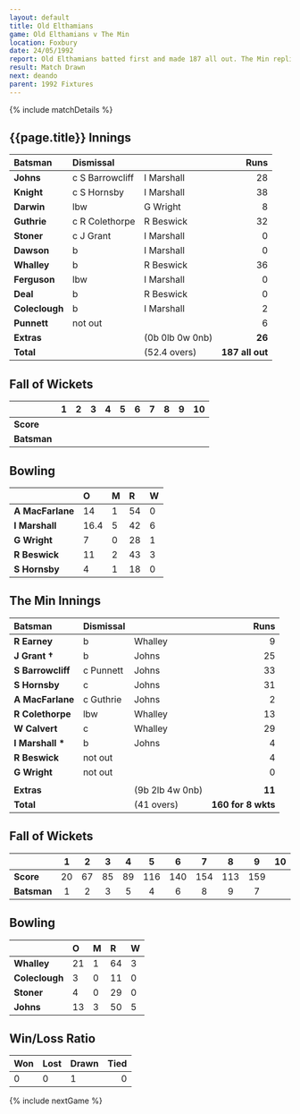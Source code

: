 ```yaml
---
layout: default
title: Old Elthamians
game: Old Elthamians v The Min
location: Foxbury
date: 24/05/1992
report: Old Elthamians batted first and made 187 all out. The Min replied with 160 for 8 wkts
result: Match Drawn
next: deando
parent: 1992 Fixtures
---
```


{% include matchDetails %}

## {{page.title}} Innings

| Batsman | Dismissal |  | Runs |
|:---|:---|---|---:|
| **Johns** | c S Barrowcliff | I Marshall | 28 | 
| **Knight** | c S Hornsby | I Marshall | 38 | 
| **Darwin** | lbw | G Wright | 8 | 
| **Guthrie** | c R Colethorpe | R Beswick | 32 | 
| **Stoner** | c J Grant | I Marshall | 0 | 
| **Dawson** | b | I Marshall | 0 |
| **Whalley** | b | R Beswick | 36 | 
| **Ferguson** | lbw | I Marshall | 0 |
| **Deal** | b | R Beswick | 0 | 
| **Coleclough** | b | I Marshall |  2| 
| **Punnett** | not out |  | 6 |
| **Extras** | | (0b 0lb 0w 0nb) | **26** | 
| **Total** | | (52.4 overs) | **187 all out** | 

## Fall of Wickets

| | 1 | 2 | 3 | 4 | 5 | 6 | 7 | 8 | 9 | 10 |
|---|:---:|:---:|:---:|:---:|:---:|:---:|:---:|:---:|:---:|:---:|
| **Score** |  |  |  |  |  |  |  |  |  |  |
| **Batsman** |  |  |  |  |  |  |  |  |  |  |

## Bowling

| | O | M | R | W |
|---|:---|:---|:---|:---|
| **A MacFarlane** | 14 | 1 | 54 | 0 | 
| **I Marshall** | 16.4 | 5 | 42 | 6 | 
| **G Wright** | 7 | 0 | 28 | 1 | 
| **R Beswick** | 11 | 2 | 43 | 3 | 
| **S Hornsby** | 4 | 1 | 18 | 0 |

## The Min Innings

| Batsman | Dismissal |  | Runs |
|:---|:---|---|---:|
| **R Earney** | b | Whalley | 9 | 
| **J Grant &#8224;** | b | Johns | 25 | 
| **S Barrowcliff** | c Punnett | Johns | 33 | 
| **S Hornsby** | c | Johns | 31 | 
| **A MacFarlane** | c Guthrie | Johns | 2 | 
| **R Colethorpe** | lbw | Whalley | 13 | 
| **W Calvert** | c | Whalley | 29 | 
| **I Marshall &#42;** | b | Johns | 4 | 
| **R Beswick** | not out |  | 4 | 
| **G Wright** | not out |  | 0 | 
|  |  |  |  |
| **Extras** | | (9b 2lb 4w 0nb) | **11** | 
| **Total** | | (41 overs) | **160 for 8 wkts** | 

## Fall of Wickets

| | 1 | 2 | 3 | 4 | 5 | 6 | 7 | 8 | 9 | 10 |
|---|:---:|:---:|:---:|:---:|:---:|:---:|:---:|:---:|:---:|:---:|
| **Score** | 20 | 67 | 85 | 89 | 116 | 140 | 154 | 113 | 159 |  | 
| **Batsman** | 1 | 2 | 3 | 5 | 4 | 6 | 8 | 9 | 7 |  | 

## Bowling

| | O | M | R | W |
|---|:---|:---|:---|:---|
| **Whalley** | 21 | 1 | 64 | 3 | 
| **Coleclough** | 3 | 0 | 11 | 0 | 
| **Stoner** | 4 | 0 | 29 | 0 | 
| **Johns** | 13 | 3 | 50 | 5 | 

## Win/Loss Ratio

| Won | Lost | Drawn | Tied |
|:---|:---|:---|---:|
| 0 | 0 | 1 | 0 |

{% include nextGame %}
